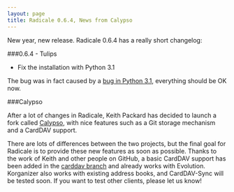```yaml
---
layout: page
title: Radicale 0.6.4, News from Calypso
---
```


New year, new release. Radicale 0.6.4 has a really short changelog:


###0.6.4 - Tulips

* Fix the installation with Python 3.1

The bug was in fact caused by a
[bug in Python 3.1](http://bugs.python.org/issue9561), everything should be OK
now.


###Calypso

After a lot of changes in Radicale, Keith Packard has decided to launch a fork
called [Calypso](http://keithp.com/blogs/calypso/), with nice features such
as a Git storage mechanism and a CardDAV support.

There are lots of differences between the two projects, but the final goal for
Radicale is to provide these new features as soon as possible. Thanks to the
work of Keith and other people on GitHub, a basic CardDAV support has been
added in the [carddav branch](https://github.com/Kozea/Radicale/tree/carddav)
and already works with Evolution. Korganizer also works with existing address
books, and CardDAV-Sync will be tested soon. If you want to test other clients,
please let us know!
